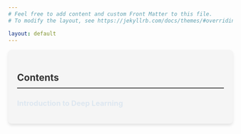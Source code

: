 ```yaml
---
# Feel free to add content and custom Front Matter to this file.
# To modify the layout, see https://jekyllrb.com/docs/themes/#overriding-theme-defaults

layout: default
---
```


<style>
  .contents-section {
    background-color: #f5f5f5;
    border-radius: 8px;
    padding: 20px;
    box-shadow: 0 4px 6px rgba(0, 0, 0, 0.1);
    transition: all 0.3s ease;
  }
  .contents-section:hover {
    transform: translateY(-5px);
    box-shadow: 0 6px 8px rgba(0, 0, 0, 0.15);
  }
  .contents-title {
    color: #333;
    border-bottom: 2px solid #4a4a4a;
    padding-bottom: 10px;
    margin-bottom: 20px;
  }
  .lecture-list {
    list-style-type: none;
    padding: 0;
  }
  .lecture-list li {
    margin-bottom: 10px;
    opacity: 0;
    animation: fadeIn 0.5s ease forwards;
  }
  .lecture-list li a {
    color: #0066cc;
    text-decoration: none;
    transition: color 0.2s ease;
  }
  .lecture-list li a:hover {
    color: #004080;
  }
  @keyframes fadeIn {
    to { opacity: 1; }
  }
</style>

<div class="contents-section">
  <h2 class="contents-title">Contents</h2>

  <ul class="lecture-list">
    <li>
      <h3><a href="{{ site.baseurl }}/lecture1/">Introduction to Deep Learning</a></h3>
    </li>
  </ul>
</div>
